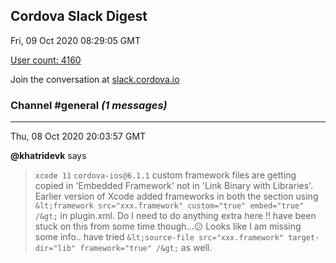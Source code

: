 ## Cordova Slack Digest
Fri, 09 Oct 2020 08:29:05 GMT

[User count: 4160](https://cordova.slack.com/)


Join the conversation at [slack.cordova.io](http://slack.cordova.io/)

### __Channel #general__ _(1 messages)_
---

Thu, 08 Oct 2020 20:03:57 GMT

__@khatridevk__ says 
> `xcode 11` `cordova-ios@6.1.1` custom framework files are getting copied in 'Embedded Framework' not in 'Link Binary with Libraries'. Earlier version of Xcode added frameworks in both the section using `&lt;framework src="xxx.framework" custom="true" embed="true" /&gt;` in plugin.xml.  Do I need to do anything extra here !! have been stuck on this from some time though...😕 Looks like I am missing some info.. have tried `&lt;source-file src="xxx.framework" target-dir="lib" framework="true" /&gt;`  as well.
> 
